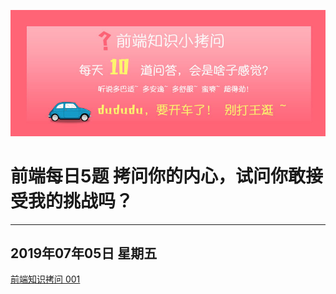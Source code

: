 ![前端知识小拷问](/images/前端知识小拷问banner.jpg)
# 前端每日5题 拷问你的内心，试问你敢接受我的挑战吗？
---

## 2019年07年05日 星期五
[ 前端知识拷问 001 ](/questions/question_001.md )

